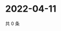 # 2022-04-11

共 0 条

<!-- BEGIN WEIBO -->
<!-- 最后更新时间 Mon Apr 11 2022 22:01:16 GMT+0800 (China Standard Time) -->

<!-- END WEIBO -->
